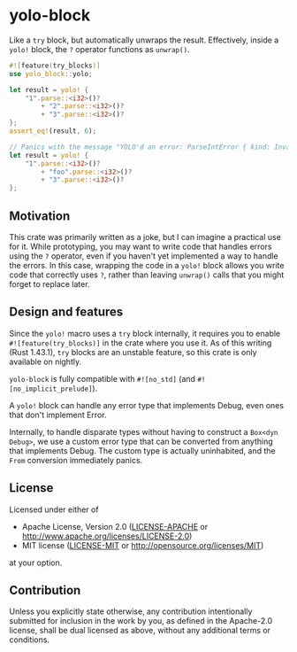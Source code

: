 # yolo-block

Like a `try` block, but automatically unwraps the result. Effectively, inside a `yolo!` block, the `?` operator functions as `unwrap()`.

```rust
#![feature(try_blocks)]
use yolo_block::yolo;

let result = yolo! {
    "1".parse::<i32>()?
        + "2".parse::<i32>()?
        + "3".parse::<i32>()?
};
assert_eq!(result, 6);

// Panics with the message "YOLO'd an error: ParseIntError { kind: InvalidDigit }"
let result = yolo! {
    "1".parse::<i32>()?
        + "foo".parse::<i32>()?
        + "3".parse::<i32>()?
};
```

## Motivation

This crate was primarily written as a joke, but I can imagine a practical use for it. While prototyping, you may want to write code that handles errors using the `?` operator, even if you haven't yet implemented a way to handle the errors. In this case, wrapping the code in a `yolo!` block allows you write code that correctly uses `?`, rather than leaving `unwrap()` calls that you might forget to replace later.

## Design and features

Since the `yolo!` macro uses a `try` block internally, it requires you to enable `#![feature(try_blocks)]` in the crate where you use it. As of this writing (Rust 1.43.1), `try` blocks are an unstable feature, so this crate is only available on nightly.

`yolo-block` is fully compatible with `#![no_std]` (and `#![no_implicit_prelude]`).

A `yolo!` block can handle any error type that implements Debug, even ones that don't implement Error.

Internally, to handle disparate types without having to construct a `Box<dyn Debug>`, we use a custom error type that can be converted from anything that implements Debug. The custom type is actually uninhabited, and the `From` conversion immediately panics.

## License

Licensed under either of

 * Apache License, Version 2.0
   ([LICENSE-APACHE](LICENSE-APACHE) or http://www.apache.org/licenses/LICENSE-2.0)
 * MIT license
   ([LICENSE-MIT](LICENSE-MIT) or http://opensource.org/licenses/MIT)

at your option.

## Contribution

Unless you explicitly state otherwise, any contribution intentionally submitted
for inclusion in the work by you, as defined in the Apache-2.0 license, shall be
dual licensed as above, without any additional terms or conditions.
